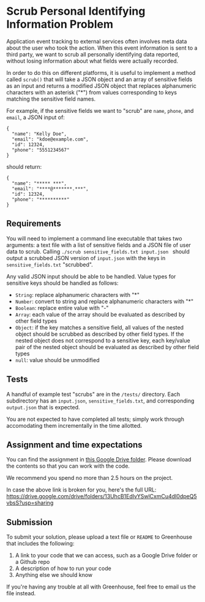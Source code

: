 Scrub Personal Identifying Information Problem
==================================================
Application event tracking to external services often involves meta data about the user who took the action. When this event information is sent to a third party, we want to scrub all personally identifying data reported, without losing information about what fields were actually recorded.

In order to do this on different platforms, it is useful to implement a method called `scrub()` that will take a JSON object and an array of sensitive fields as an input and returns a modified JSON object that replaces alphanumeric characters with an asterisk ("\*") from values corresponding to keys matching the sensitive field names.

For example, if the sensitive fields we want to "scrub" are `name`, `phone`, and `email`, a JSON input of:

```
{
  "name": "Kelly Doe",
  "email": "kdoe@example.com",
  "id": 12324,
  "phone": "5551234567"
}
```

should return:

```
{
  "name": "***** ***",
  "email": "****@*******.***",
  "id": 12324,
  "phone": "**********"
}

```

## Requirements
You will need to implement a command line executable that takes two arguments: a text file with a list of sensitive fields and a JSON file of user data to scrub. Calling `./scrub sensitive_fields.txt input.json ` should output a scrubbed JSON version of `input.json` with the keys in `sensitive_fields.txt` "scrubbed".

Any valid JSON input should be able to be handled. Value types for sensitive keys should be handled as follows:
  - `String`: replace alphanumeric characters with "*"
  - `Number`: convert to string and replace alphanumeric characters with "*"
  - `Boolean`: replace entire value with "-"
  - `Array`: each value of the array should be evaluated as described by other field types
  - `Object`: if the key matches a sensitive field, all values of the nested object should be scrubbed as described by other field types. If the nested object does not correspond to a sensitive key, each key/value pair of the nested object should be evaluated as described by other field types
  - `null`: value should be unmodified

## Tests

A handful of example test "scrubs" are in the `/tests/` directory. Each subdirectory has an `input.json`, `sensitive_fields.txt`, and corresponding `output.json` that is expected.

You are not expected to have completed all tests; simply work through accomodating them incrementally in the time allotted.

## Assignment and time expectations
You can find the assignment in [this Google Drive folder](https://drive.google.com/drive/folders/13UhcB1EdIvYSwlCxmCu4dI0dpeQ5vbsS?usp=sharing). Please download the contents so that you can work with the code.

We recommend you spend no more than 2.5 hours on the project.

In case the above link is broken for you, here's the full URL: https://drive.google.com/drive/folders/13UhcB1EdIvYSwlCxmCu4dI0dpeQ5vbsS?usp=sharing

## Submission
To submit your solution, please upload a text file or `README` to Greenhouse that includes the following:
1. A link to your code that we can access, such as a Google Drive folder or a Github repo
2. A description of how to run your code
3. Anything else we should know

If you're having any trouble at all with Greenhouse, feel free to email us the file instead.
